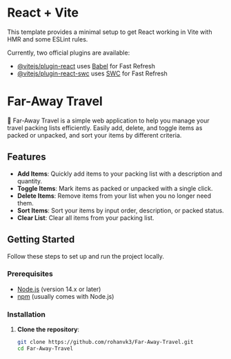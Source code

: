 # React + Vite

This template provides a minimal setup to get React working in Vite with HMR and some ESLint rules.

Currently, two official plugins are available:

- [@vitejs/plugin-react](https://github.com/vitejs/vite-plugin-react/blob/main/packages/plugin-react/README.md) uses [Babel](https://babeljs.io/) for Fast Refresh
- [@vitejs/plugin-react-swc](https://github.com/vitejs/vite-plugin-react-swc) uses [SWC](https://swc.rs/) for Fast Refresh

# Far-Away Travel

🌴 Far-Away Travel is a simple web application to help you manage your travel packing lists efficiently. Easily add, delete, and toggle items as packed or unpacked, and sort your items by different criteria.

## Features

- **Add Items**: Quickly add items to your packing list with a description and quantity.
- **Toggle Items**: Mark items as packed or unpacked with a single click.
- **Delete Items**: Remove items from your list when you no longer need them.
- **Sort Items**: Sort your items by input order, description, or packed status.
- **Clear List**: Clear all items from your packing list.

## Getting Started

Follow these steps to set up and run the project locally.

### Prerequisites

- [Node.js](https://nodejs.org/) (version 14.x or later)
- [npm](https://www.npmjs.com/) (usually comes with Node.js)

### Installation

1. **Clone the repository**:

   ```sh
   git clone https://github.com/rohanvk3/Far-Away-Travel.git
   cd Far-Away-Travel

